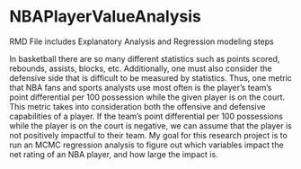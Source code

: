 # NBAPlayerValueAnalysis

RMD File includes Explanatory Analysis and Regression modeling steps

In basketball there are so many different statistics such as points scored, rebounds, assists, blocks, etc. Additionally, one must also consider the defensive side that is difficult to be measured by statistics. Thus, one metric that NBA fans and sports analysts use most often is the player’s team’s point differential per 100 possession while the given player is on the court. This metric takes into consideration both the offensive and defensive capabilities of a player. If the team’s point differential per 100 possessions while the player is on the court is negative, we can assume that the player is not positively impactful to their team.
My goal for this research project is to run an MCMC regression analysis to figure out which variables impact the net rating of an NBA player, and how large the impact is.  
